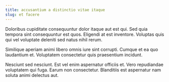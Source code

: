 ```yaml
---
title: accusantium a distinctio vitae itaque
slug: et facere
---
```


Doloribus cupiditate consequuntur dolor itaque aut est qui. Sed quia tempora sint consequuntur est quos. Eligendi at est inventore. Voluptas quis qui vel voluptate deleniti sed natus nihil rerum.

Similique aperiam animi libero omnis iure sint corrupti. Cumque et ea quo laudantium et. Voluptatem consectetur quis praesentium incidunt.

Nesciunt sed nesciunt. Est vel enim aspernatur officiis et. Vero repudiandae voluptatem qui fuga. Earum non consectetur. Blanditiis est aspernatur nam soluta animi delectus aut.
